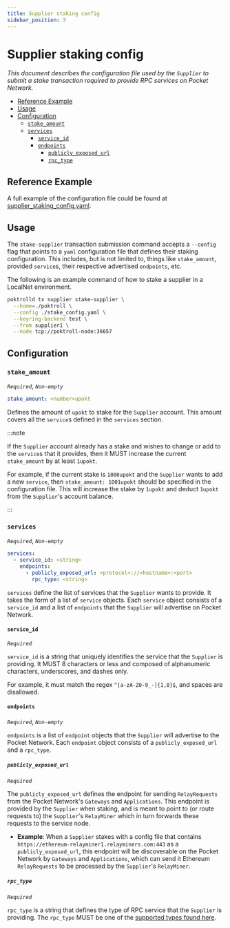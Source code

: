 ```yaml
---
title: Supplier staking config
sidebar_position: 3
---
```


# Supplier staking config <!-- omit in toc -->

_This document describes the configuration file used by the `Supplier` to submit
a stake transaction required to provide RPC services on Pocket Network._

- [Reference Example](#reference-example)
- [Usage](#usage)
- [Configuration](#configuration)
  - [`stake_amount`](#stake_amount)
  - [`services`](#services)
    - [`service_id`](#service_id)
    - [`endpoints`](#endpoints)
      - [`publicly_exposed_url`](#publicly_exposed_url)
      - [`rpc_type`](#rpc_type)

## Reference Example

A full example of the configuration file could be found at [supplier_staking_config.yaml](https://github.com/pokt-network/poktroll/tree/main/localnet/poktrolld/config/supplier1_stake_config.yaml).

## Usage

The `stake-supplier` transaction submission command accepts a `--config` flag
that points to a `yaml` configuration file that defines their staking
configuration. This includes, but is not limited to, things like `stake_amount`,
provided `service`s, their respective advertised `endpoints`, etc.

The following is an example command of how to stake a supplier
in a LocalNet environment.

```bash
poktrolld tx supplier stake-supplier \
  --home=./poktroll \
  --config ./stake_config.yaml \
  --keyring-backend test \
  --from supplier1 \
  --node tcp://poktroll-node:36657
```

## Configuration

### `stake_amount`

_`Required`_, _`Non-empty`_

```yaml
stake_amount: <number>upokt
```

Defines the amount of `upokt` to stake for the `Supplier` account.
This amount covers all the `service`s defined in the `services` section.

:::note

If the `Supplier` account already has a stake and wishes to change or add
to the `service`s that it provides, then it MUST increase the current
`stake_amount` by at least `1upokt`.

For example, if the current stake is `1000upokt` and the `Supplier` wants to add
a new `service`, then `stake_amount: 1001upokt` should be specified in the
configuration file. This will increase the stake by `1upokt` and deduct `1upokt`
from the `Supplier`'s account balance.

:::

### `services`

_`Required`_, _`Non-empty`_

```yaml
services:
  - service_id: <string>
    endpoints:
      - publicly_exposed_url: <protocol>://<hostname>:<port>
        rpc_type: <string>
```

`services` define the list of services that the `Supplier` wants to provide.
It takes the form of a list of `service` objects. Each `service` object
consists of a `service_id` and a list of `endpoints` that the `Supplier` will
advertise on Pocket Network.

#### `service_id`

_`Required`_

`service_id` is a string that uniquely identifies the service that the `Supplier`
is providing. It MUST 8 characters or less and composed of alphanumeric characters,
underscores, and dashes only.

For example, it must match the regex `^[a-zA-Z0-9_-]{1,8}$`, and spaces are disallowed.

#### `endpoints`

_`Required`_, _`Non-empty`_

`endpoints` is a list of `endpoint` objects that the `Supplier` will advertise
to the Pocket Network. Each `endpoint` object consists of a `publicly_exposed_url`
and a `rpc_type`.

##### `publicly_exposed_url`

_`Required`_

The `publicly_exposed_url` defines the endpoint for sending `RelayRequests` from
the Pocket Network's `Gateways` and `Applications`. This endpoint is provided by
the `Supplier` when staking, and is meant to point to (or route requests to)
the `Supplier`'s `RelayMiner` which in turn forwards these requests to the service node.

- **Example**: When a `Supplier` stakes with a config file that contains
  `https://ethereum-relayminer1.relayminers.com:443` as a `publicly_exposed_url`,
  this endpoint will be discoverable on the Pocket Network by `Gateways` and
  `Applications`, which can send it Ethereum `RelayRequests` to be processed by the
  `Supplier`'s `RelayMiner`.

##### `rpc_type`

_`Required`_

`rpc_type` is a string that defines the type of RPC service that the `Supplier`
is providing. The `rpc_type` MUST be one of the [supported types found here](https://github.com/pokt-network/poktroll/tree/main/pkg/relayer/config/types.go#L8).
